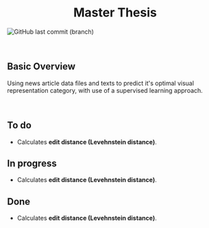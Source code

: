 <h1 align="center">Master Thesis</h1>

![GitHub last commit (branch)](https://img.shields.io/github/last-commit/mikevanlenthe/master-thesis/config.svg)


&nbsp;&nbsp;&nbsp;&nbsp;&nbsp;&nbsp;&nbsp;&nbsp;&nbsp;&nbsp;&nbsp;&nbsp;&nbsp;&nbsp;&nbsp;&nbsp;&nbsp;

## Basic Overview

Using news article data files and texts to predict it's optimal visual representation category, with use of a supervised learning approach. 

<br>

## To do
* Calculates **edit distance (Levehnstein distance)**.

## In progress
* Calculates **edit distance (Levehnstein distance)**.

## Done
* Calculates **edit distance (Levehnstein distance)**.
